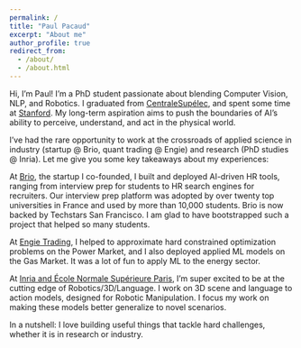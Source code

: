 ```yaml
---
permalink: /
title: "Paul Pacaud"
excerpt: "About me"
author_profile: true
redirect_from: 
  - /about/
  - /about.html
---
```


Hi, I’m Paul! I’m a PhD student passionate about blending Computer Vision, NLP, and Robotics. I graduated from <a href="https://www.centralesupelec.fr/fr">CentraleSupélec</a>, and spent some time at <a href="https://ai.stanford.edu/">Stanford</a>. My long-term aspiration aims to push the boundaries of AI’s ability to perceive, understand, and act in the physical world.

I’ve had the rare opportunity to work at the crossroads of applied science in industry (startup @ Brio, quant trading @ Engie) and research (PhD studies @ Inria). Let me give you some key takeaways about my experiences:

At <a href="https://brio.ink/">Brio</a>, the startup I co-founded, I built and deployed AI-driven HR tools, ranging from interview prep for students to HR search engines for recruiters. Our interview prep platform was adopted by over twenty top universities in France and used by more than 10,000 students. Brio is now backed by Techstars San Francisco. I am glad to have bootstrapped such a project that helped so many students.

At <a href="https://gems.engie.com/">Engie Trading</a>, I helped to approximate hard constrained optimization problems on the Power Market, and I also deployed applied ML models on the Gas Market. It was a lot of fun to apply ML to the energy sector.

At <a href="https://www.di.ens.fr/willow/">Inria and École Normale Supérieure Paris</a>, I’m super excited to be at the cutting edge of Robotics/3D/Language. I work on 3D scene and language to action models, designed for Robotic Manipulation. I focus my work on making these models better generalize to novel scenarios.

In a nutshell: I love building useful things that tackle hard challenges, whether it is in research or industry.